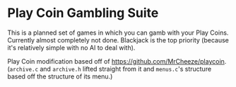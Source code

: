 # Play Coin Gambling Suite

This is a planned set of games in which you can gamb<le> with your Play Coins. Currently almost completely not done.
Blackjack is the top priority (because it's relatively simple with no AI to deal with).

Play Coin modification based off of <https://github.com/MrCheeze/playcoin>. (`archive.c` and `archive.h` lifted straight from it and `menus.c`'s structure based off the structure of its menu.)
